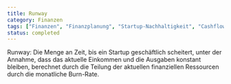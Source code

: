 ```yaml
---
title: Runway
category: Finanzen
tags: ["Finanzen", "Finanzplanung", "Startup-Nachhaltigkeit", "Cashflow-Management"]
status: completed
---
```

Runway: Die Menge an Zeit, bis ein Startup geschäftlich scheitert, unter der Annahme, dass das aktuelle Einkommen und die Ausgaben konstant bleiben, berechnet durch die Teilung der aktuellen finanziellen Ressourcen durch die monatliche Burn-Rate.